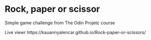 <h1>Rock, paper or scissor </h1>
 Simple game challenge from The Odin Projetc course
 <p>Live viewr https://kauannyalencar.github.io/Rock-paper-or-scissors/</p>
